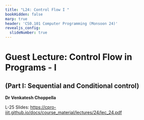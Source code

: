 ```yaml
---
title: "L24: Control Flow I "
bookHidden: false
marp: true
header: 'CS0.101 Computer Programming (Monsoon 24)'
revealjs_config:
  slideNumber: true
---
```

# Guest Lecture: Control Flow in Programs - I
## (Part I: Sequential and Conditional control)

__Dr Venkatesh Choppella__ 


L-25 Slides: https://cpro-iiit.github.io/docs/course_material/lectures/24/lec_24.pdf 